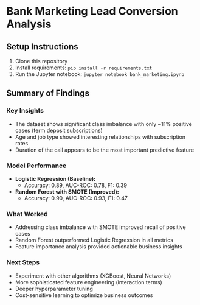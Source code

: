 # Bank Marketing Lead Conversion Analysis

## Setup Instructions
1. Clone this repository
2. Install requirements: `pip install -r requirements.txt`
3. Run the Jupyter notebook: `jupyter notebook bank_marketing.ipynb`

## Summary of Findings

### Key Insights
- The dataset shows significant class imbalance with only ~11% positive cases (term deposit subscriptions)
- Age and job type showed interesting relationships with subscription rates
- Duration of the call appears to be the most important predictive feature

### Model Performance
- **Logistic Regression (Baseline):**
  - Accuracy: 0.89, AUC-ROC: 0.78, F1: 0.39
- **Random Forest with SMOTE (Improved):**
  - Accuracy: 0.90, AUC-ROC: 0.93, F1: 0.47

### What Worked
- Addressing class imbalance with SMOTE improved recall of positive cases
- Random Forest outperformed Logistic Regression in all metrics
- Feature importance analysis provided actionable business insights

### Next Steps
- Experiment with other algorithms (XGBoost, Neural Networks)
- More sophisticated feature engineering (interaction terms)
- Deeper hyperparameter tuning
- Cost-sensitive learning to optimize business outcomes
